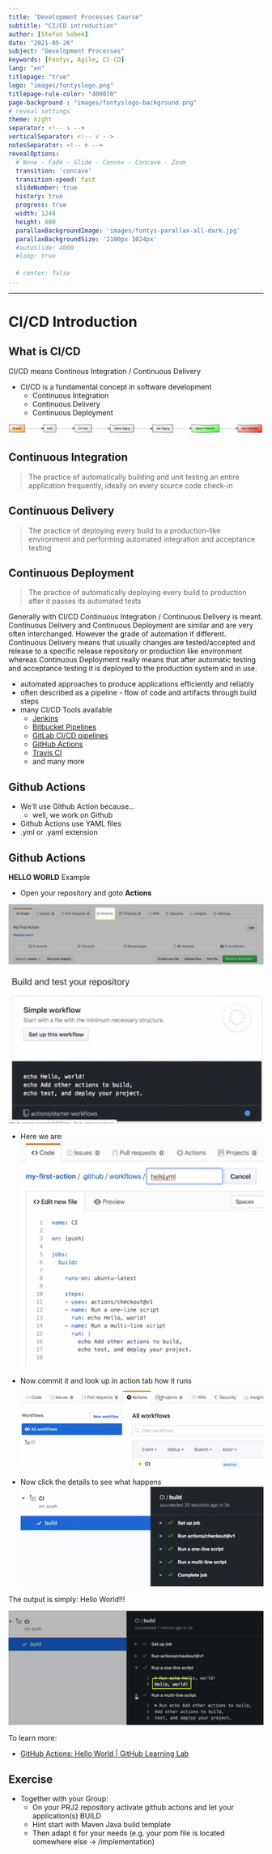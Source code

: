 ```yaml
---
title: "Development Processes Course"
subtitle: "CI/CD introduction"
author: [Stefan Sobek]
date: "2021-05-26"
subject: "Development Processes"
keywords: [Fontys, Agile, CI-CD]
lang: "en"
titlepage: "true"
logo: "images/fontyslogo.png"
titlepage-rule-color: "400070"
page-background : "images/fontyslogo-background.png"
# reveal settings
theme: night
separator: <!-- s -->
verticalSeparator: <!-- v -->
notesSeparator: <!-- n -->
revealOptions:
  # None - Fade - Slide - Convex - Concave - Zoom
  transition: 'concave'
  transition-speed: fast
  slideNumber: true
  history: true
  progress: true
  width: 1248
  height: 800
  parallaxBackgroundImage: 'images/fontys-parallax-all-dark.jpg'
  parallaxBackgroundSize: '2100px 1024px'
  #autoSlide: 4000
  #loop: true

  # center: false
...
```

---

# CI/CD Introduction
<!-- .slide: data-background="images/slides-headline-background.jpg" -->
<!-- s -->

## What is CI/CD

CI/CD means Continous Integration / Continuous Delivery<!-- .element: class="fragment" -->

- CI/CD is a fundamental concept in software development<!-- .element: class="fragment" -->
  - Continuous Integration<!-- .element: class="fragment" -->
  - Continuous Delivery<!-- .element: class="fragment" -->
  - Continuous Deployment<!-- .element: class="fragment" -->

![CI-CD pipeline example](images/ci-cd-pipeline.jpg)
<!-- .element: class="fragment" -->

<!-- s -->

## Continuous Integration

>The practice of automatically building and unit
testing an entire application frequently, ideally on
every source code check-in<!-- .element: class="fragment" -->

<!-- s -->

## Continuous Delivery

>The practice of deploying every build to a
production-like environment and performing
automated integration and acceptance testing<!-- .element: class="fragment" -->

<!-- s -->

## Continuous Deployment

>The practice of automatically deploying every build
to production after it passes its automated tests<!-- .element: class="fragment" -->

<!-- n -->

Generally with CI/CD Continuous Integration / Continuous Delivery is meant. Continuous Delivery and Continuous Deployment are similar and are very often interchanged. 
However the grade of automation if different.
Continuous Delivery means that usually changes are tested/accepted and release to a specific release repository or production like environment whereas Continuous Deployment really means that after automatic testing and acceptance testing it is deployed to the production system and in use. 

<!-- s -->

- automated approaches to produce applications efficiently and reliably
- often described as a pipeline - flow of code and artifacts through build steps
- many CI/CD Tools available
  - [Jenkins](https://www.jenkins.io/)
  - [Bitbucket Pipelines](https://bitbucket.org/product/de/features/pipelines)
  - [GitLab CI/CD pipelines](https://docs.gitlab.com/ee/ci/pipelines/)
  - [GitHub Actions](https://github.com/actions)
  - [Travis CI](https://travis-ci.org/)
  - and many more

<!-- s -->

## Github Actions

- We'll use Github Action because...<!-- .element: class="fragment" -->
  - well, we work on Github <!-- .element: class="fragment" -->
- Github Actions use YAML files <!-- .element: class="fragment" -->
- .yml or .yaml extension<!-- .element: class="fragment" -->

<!-- s -->

## Github Actions

**HELLO WORLD** Example

- Open your repository and goto **Actions**
  
![actions-01](images/actions-01.jpg)<!-- .element: class="fragment" -->
<!-- s -->
![actions-01](images/actions-02.jpg)

<!-- s -->

- Here we are: 
![actions-01](images/actions-03.jpg)<!-- .element: class="fragment" -->
<!-- s -->
- Now commit it and look up in action tab how it runs
![actions-01](images/actions-04.jpg)<!-- .element: class="fragment" -->
<!-- s -->
- Now click the details to see what happens
![actions-01](images/actions-05.jpg)<!-- .element: class="fragment" -->
<!-- s -->
The output is simply: Hello World!!!

![actions-01](images/actions-06.jpg)

To learn more: 
- [GitHub Actions: Hello World | GitHub Learning Lab](https://lab.github.com/githubtraining/github-actions:-hello-world)

<!-- s -->

## Exercise

- Together with your Group:<!-- .element: class="fragment" -->
  - On your PRJ2 repository activate github actions and let your application(s) BUILD<!-- .element: class="fragment" -->
  - Hint start with Maven Java build template<!-- .element: class="fragment" -->
  - Then adapt it for your needs (e.g. your pom file is located somewhere else -> /implementation)<!-- .element: class="fragment" -->